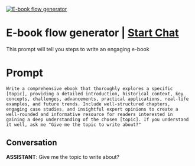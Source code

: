 
[![E-book flow generator ](https://flow-prompt-covers.s3.us-west-1.amazonaws.com/icon/futuristic/futu_1.png)](https://gptcall.net/chat.html?data=%7B%22contact%22%3A%7B%22id%22%3A%22vGMMP1Wgn_RKZBwVp8fxZ%22%2C%22flow%22%3Atrue%7D%7D)
# E-book flow generator  | [Start Chat](https://gptcall.net/chat.html?data=%7B%22contact%22%3A%7B%22id%22%3A%22vGMMP1Wgn_RKZBwVp8fxZ%22%2C%22flow%22%3Atrue%7D%7D)
This prompt will tell you steps to write an engaging e-book 

# Prompt

```
Write a comprehensive ebook that thoroughly explores a specific [topic], providing a detailed introduction, historical context, key concepts, challenges, advancements, practical applications, real-life examples, and future trends. Include well-structured chapters, engaging case studies, and insightful expert opinions to create a well-rounded and informative resource for readers interested in gaining a deep understanding of the chosen [topic]. If you understand it well, ask me "Give me the topic to write about?"
```

## Conversation

**ASSISTANT**: Give me the topic to write about?


